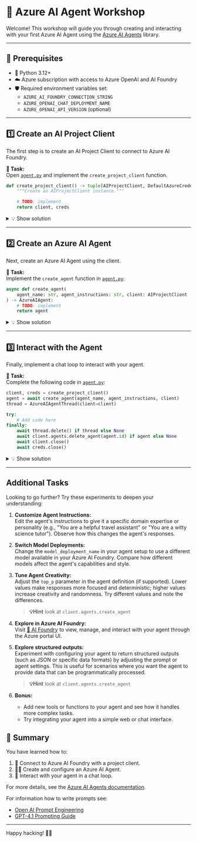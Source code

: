 # 🤖 Azure AI Agent Workshop

Welcome! This workshop will guide you through creating and interacting with your first Azure AI Agent using the [Azure AI Agents](https://github.com/microsoft/semantic-kernel/blob/main/python/samples/getting_started_with_agents/azure_ai_agent/README.md) library.

---

## 🚦 Prerequisites

- 🐍 Python 3.12+
- ☁️ Azure subscription with access to Azure OpenAI and AI Foundry
- 🛡️ Required environment variables set:
  - `AZURE_AI_FOUNDRY_CONNECTION_STRING`
  - `AZURE_OPENAI_CHAT_DEPLOYMENT_NAME`
  - `AZURE_OPENAI_API_VERSION` (optional)

---

## 1️⃣ Create an AI Project Client

The first step is to create an AI Project Client to connect to Azure AI Foundry.

**📝 Task:**  
Open [`agent.py`](./agent.py) and implement the `create_project_client` function.

```python
def create_project_client() -> tuple[AIProjectClient, DefaultAzureCredential]:
    """Create an AIProjectClient instance."""

    # TODO: implement 
    return client, creds
```

<details>
  <summary>💡 Show solution</summary>

  ```python
  import os
  from azure.identity import DefaultAzureCredential
  from azure.ai.agent import AzureAIAgent, AzureAIAgentSettings

  endpoint = os.environ.get("AZURE_AI_FOUNDRY_CONNECTION_STRING")
  deployment_name = os.environ.get("AZURE_OPENAI_CHAT_DEPLOYMENT_NAME")
  api_version = os.environ.get("AZURE_OPENAI_API_VERSION", None)

  ai_agent_settings = AzureAIAgentSettings(
      endpoint=endpoint,
      model_deployment_name=deployment_name,
      api_version=api_version,
  )

  creds = DefaultAzureCredential()
  client = AzureAIAgent.create_client(
      credential=creds,
      endpoint=ai_agent_settings.endpoint,
      api_version=ai_agent_settings.api_version,
  )
  ```
</details>

---

## 2️⃣ Create an Azure AI Agent

Next, create an Azure AI Agent using the client.

**📝 Task:**  
Implement the `create_agent` function in [`agent.py`](./agent.py):

```python
async def create_agent(
    agent_name: str, agent_instructions: str, client: AIProjectClient
) -> AzureAIAgent:
    # TODO: implement
    return agent
```

<details>
  <summary>💡 Show solution</summary>

  ```python
  """Create a Semantic Kernel agent."""
  endpoint = os.environ.get("AZURE_AI_FOUNDRY_CONNECTION_STRING")
  deployment_name = os.environ.get("AZURE_OPENAI_CHAT_DEPLOYMENT_NAME")
  api_version = os.environ.get("AZURE_OPENAI_API_VERSION", None)

  ai_agent_settings = AzureAIAgentSettings(
      endpoint=endpoint,
      model_deployment_name=deployment_name,
      api_version=api_version,
  )

  # Create an agent on the Azure AI agent service
  agent_definition = await client.agents.create_agent(
      model=ai_agent_settings.model_deployment_name,
      name=agent_name,
      instructions=agent_instructions,
  )

  agent = AzureAIAgent(
      client=client,
      definition=agent_definition,
  )
  ```
</details>

---

## 3️⃣ Interact with the Agent

Finally, implement a chat loop to interact with your agent.

**📝 Task:**  
Complete the following code in [`agent.py`](./agent.py):

```python
client, creds = create_project_client()
agent = await create_agent(agent_name, agent_instructions, client)
thread = AzureAIAgentThread(client=client)

try:
    # Add code here
finally:
    await thread.delete() if thread else None
    await client.agents.delete_agent(agent.id) if agent else None
    await client.close()
    await creds.close()
```

<details>
  <summary>💡 Show solution</summary>

  ```python
  user_input = (
      "Ask the user how they are doing today and offer to help with anything."
  )
  print("Welcome! (type 'exit' to exit.)")
  try:
      while user_input.lower() != "exit":
          async for agent_response in agent.invoke(messages=user_input, thread=thread):
              print(f"Agent: {agent_response}")
          user_input = input("You: ")
          if not user_input.strip():
              continue
  except KeyboardInterrupt:
      print("\nExiting. Goodbye!")
  ```
</details>

---

## Additional Tasks

Looking to go further? Try these experiments to deepen your understanding:

1. **Customize Agent Instructions:**  
   Edit the agent's instructions to give it a specific domain expertise or personality (e.g., "You are a helpful travel assistant" or "You are a witty science tutor"). Observe how this changes the agent's responses.

2. **Switch Model Deployments:**  
   Change the `model_deployment_name` in your agent setup to use a different model available in your Azure AI Foundry. Compare how different models affect the agent's capabilities and style.

3. **Tune Agent Creativity:**  
   Adjust the `top_p` parameter in the agent definition (if supported). Lower values make responses more focused and deterministic; higher values increase creativity and randomness. Try different values and note the differences.
   
   > **💡Hint** look at `client.agents.create_agent`

4. **Explore in Azure AI Foundry:**  
   Visit [🤖 AI Foundry](https://ai.azure.com/) to view, manage, and interact with your agent through the Azure portal UI.

5. **Explore structured outputs:**  
   Experiment with configuring your agent to return structured outputs (such as JSON or specific data formats) by adjusting the prompt or agent settings. This is useful for scenarios where you want the agent to provide data that can be programmatically processed.

   > **💡Hint** look at `client.agents.create_agent`
   
6. **Bonus:**  
   - Add new tools or functions to your agent and see how it handles more complex tasks.
   - Try integrating your agent into a simple web or chat interface.

## 🏁 Summary

You have learned how to:

1. 🔗 Connect to Azure AI Foundry with a project client.
2. 🧑‍💻 Create and configure an Azure AI Agent.
3. 💬 Interact with your agent in a chat loop.

For more details, see the [Azure AI Agents documentation](https://github.com/microsoft/semantic-kernel/blob/main/python/samples/getting_started_with_agents/azure_ai_agent/README.md).

For information how to write prompts see:

- [Open AI Prompt Engineering](https://platform.openai.com/docs/guides/prompt-engineering/prompt-engineering)
- [GPT-4.1 Prompting Guide](https://cookbook.openai.com/examples/gpt4-1_prompting_guide)

---

Happy hacking! 🤖✨